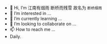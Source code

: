 - 👋 Hi, I’m 江南有烟雨 断桥而残雪 故名为 `断桥烟雨`
- 👀 I’m interested in ...
- 🌱 I’m currently learning ...
- 💞️ I’m looking to collaborate on ...
- 📫 How to reach me ...
- Daily.

<!---
duanqiaoyanyu/duanqiaoyanyu is a ✨ special ✨ repository because its `README.md` (this file) appears on your GitHub profile.
You can click the Preview link to take a look at your changes.
--->
